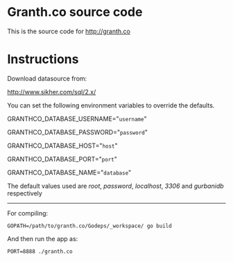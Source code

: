 Granth.co source code
======================
This is the source code for http://granth.co 


Instructions
============

Download datasource from: 

http://www.sikher.com/sql/2.x/


You can set the following environment variables to override the defaults.

  GRANTHCO_DATABASE_USERNAME="`username`"

  GRANTHCO_DATABASE_PASSWORD="`password`"

  GRANTHCO_DATABASE_HOST="`host`"

  GRANTHCO_DATABASE_PORT="`port`"

  GRANTHCO_DATABASE_NAME="`database`"

The default values used are *root*, *password*, *localhost*, *3306* and *gurbanidb* respectively

---

For compiling:

    GOPATH=/path/to/granth.co/Godeps/_workspace/ go build

And then run the app as:

    PORT=8888 ./granth.co
